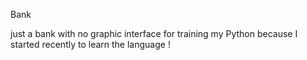 Bank

just a bank with no graphic interface for training my Python because I started recently to learn the language !
